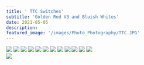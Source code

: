 ```yaml
---
title: ' TTC Switches'
subtitle: 'Golden Red V3 and Bluish Whites'
date: 2021-05-05
description: 
featured_image: '/images/Photo_Photography/TTC.JPG'
---
```


<div class="gallery" data-columns="2">
    <img src="/images/Photo_Photography/TTC.JPG">
    <img src="/images/Photo_Photography/TTC2.JPG">
    <img src="/images/Photo_Photography/TTC3.JPG">
    <img src="/images/Photo_Photography/TTC4.JPG">
    <img src="/images/Photo_Photography/TTC5.JPG">
    <img src="/images/Photo_Photography/TTC6.JPG">
    <img src="/images/Photo_Photography/TTC7.JPG">
    <img src="/images/Photo_Photography/TTC8.JPG">
    <img src="/images/Photo_Photography/TTC9.JPG">
    <img src="/images/Photo_Photography/TTC10.JPG">
    <img src="/images/Photo_Photography/TTC11.JPG">
    <img src="/images/Photo_Photography/TTC12.JPG">
</div>

<div class="gallery" data-columns="1">
   <img src="/images/Photo_Photography/TTC13.JPG">
</div>

